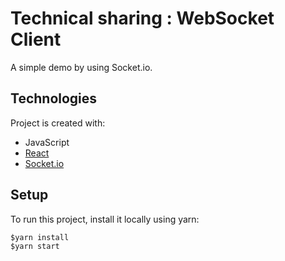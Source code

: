 # Technical sharing : WebSocket Client

A simple demo by using Socket.io.

## Technologies
Project is created with:
* JavaScript
* [React](https://reactjs.org/)
* [Socket.io](https://socket.io/)

## Setup
To run this project, install it locally using yarn:
```
$yarn install
$yarn start
```
